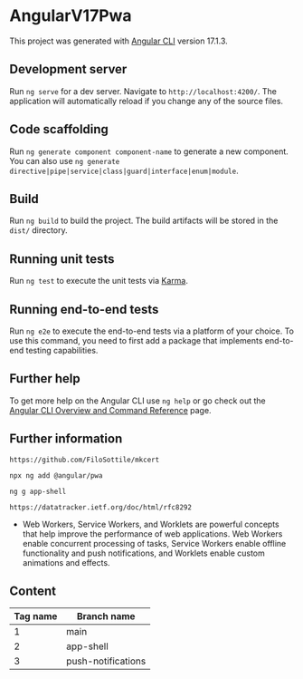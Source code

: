 # AngularV17Pwa

This project was generated with [Angular CLI](https://github.com/angular/angular-cli) version 17.1.3.

## Development server

Run `ng serve` for a dev server. Navigate to `http://localhost:4200/`. The application will automatically reload if you change any of the source files.

## Code scaffolding

Run `ng generate component component-name` to generate a new component. You can also use `ng generate directive|pipe|service|class|guard|interface|enum|module`.

## Build

Run `ng build` to build the project. The build artifacts will be stored in the `dist/` directory.

## Running unit tests

Run `ng test` to execute the unit tests via [Karma](https://karma-runner.github.io).

## Running end-to-end tests

Run `ng e2e` to execute the end-to-end tests via a platform of your choice. To use this command, you need to first add a package that implements end-to-end testing capabilities.

## Further help

To get more help on the Angular CLI use `ng help` or go check out the [Angular CLI Overview and Command Reference](https://angular.io/cli) page.

## Further information

`https://github.com/FiloSottile/mkcert`

`npx ng add @angular/pwa`

`ng g app-shell`

`https://datatracker.ietf.org/doc/html/rfc8292`

- Web Workers, Service Workers, and Worklets are powerful concepts that help improve the performance of web applications. Web Workers enable concurrent processing of tasks, Service Workers enable offline functionality and push notifications, and Worklets enable custom animations and effects.

## Content

| Tag name | Branch name        |
|----------|--------------------|
| 1        | main               |
| 2        | app-shell          |
| 3        | push-notifications |
